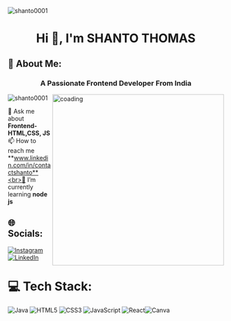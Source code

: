 <img src="[https://komarev.com/ghpvc/?username=shanto0001&label=Profile%20views&color=0e75b6&style=flat](https://www.reddit.com/media?url=https%3A%2F%2Fi.redd.it%2Fn8agw6z2smyb1.gif)" alt="shanto0001" /> 
<h1 align="center">Hi 👋, I'm SHANTO THOMAS</h1>
<P> <h2>💫 About Me: 
</h4></P>
<h3 align="center">A Passionate Frontend Developer From India</h3>
<img align ="right" alt ="coading" width="400" src="https://cdn.dribbble.com/users/1162077/screenshots/3848914/programmer.gif">

<p align="left"> <img src="https://komarev.com/ghpvc/?username=shanto0001&label=Profile%20views&color=0e75b6&style=flat" alt="shanto0001" /> </p>

💬 Ask me about  **Frontend- HTML,CSS, JS**<br>📫 How to reach me  **www.linkedin.com/in/contactshanto**<br>🌱 I’m currently learning **node js**<br>


## 🌐 Socials:
[![Instagram](https://img.shields.io/badge/Instagram-%23E4405F.svg?logo=Instagram&logoColor=white)](https://instagram.com/shantothomas001) [![LinkedIn](https://img.shields.io/badge/LinkedIn-%230077B5.svg?logo=linkedin&logoColor=white)](https://linkedin.com/in/www.linkedin.com/in/contactshanto) 

# 💻 Tech Stack:
![Java](https://img.shields.io/badge/java-%23ED8B00.svg?style=for-the-badge&logo=java&logoColor=white) ![HTML5](https://img.shields.io/badge/html5-%23E34F26.svg?style=for-the-badge&logo=html5&logoColor=white) ![CSS3](https://img.shields.io/badge/css3-%231572B6.svg?style=for-the-badge&logo=css3&logoColor=white) ![JavaScript](https://img.shields.io/badge/javascript-%23323330.svg?style=for-the-badge&logo=javascript&logoColor=%23F7DF1E) ![React](https://img.shields.io/badge/react-%2320232a.svg?style=for-the-badge&logo=react&logoColor=%2361DAFB)![Canva](https://img.shields.io/badge/Canva-%2300C4CC.svg?style=for-the-badge&logo=Canva&logoColor=white)

<!-- Proudly created with GPRM ( https://gprm.itsvg.in ) -->
